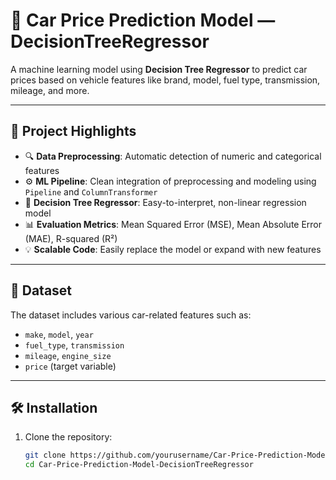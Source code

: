 # 🚗 Car Price Prediction Model — DecisionTreeRegressor

A machine learning model using **Decision Tree Regressor** to predict car prices based on vehicle features like brand, model, fuel type, transmission, mileage, and more.

---

## 📌 Project Highlights

- 🔍 **Data Preprocessing**: Automatic detection of numeric and categorical features  
- ⚙️ **ML Pipeline**: Clean integration of preprocessing and modeling using `Pipeline` and `ColumnTransformer`  
- 🌳 **Decision Tree Regressor**: Easy-to-interpret, non-linear regression model  
- 📊 **Evaluation Metrics**: Mean Squared Error (MSE), Mean Absolute Error (MAE), R-squared (R²)  
- 💡 **Scalable Code**: Easily replace the model or expand with new features  

---

## 🧾 Dataset

The dataset includes various car-related features such as:

- `make`, `model`, `year`
- `fuel_type`, `transmission`
- `mileage`, `engine_size`
- `price` (target variable)

---

## 🛠️ Installation

1. Clone the repository:
   ```bash
   git clone https://github.com/yourusername/Car-Price-Prediction-Model-DecisionTreeRegressor.git
   cd Car-Price-Prediction-Model-DecisionTreeRegressor

